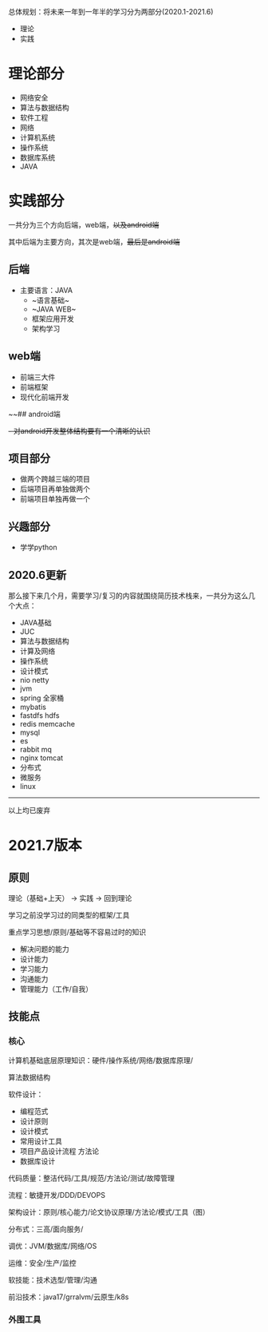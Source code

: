 
总体规划：将未来一年到一年半的学习分为两部分(2020.1-2021.6)

- 理论
- 实践

# 理论部分

- 网络安全
- 算法与数据结构
- 软件工程
- 网络
- 计算机系统
- 操作系统
- 数据库系统
- JAVA

# 实践部分

一共分为三个方向后端，web端，~~以及android端~~

其中后端为主要方向，其次是web端，~~最后是android端~~

## 后端

- 主要语言：JAVA
  - ~语言基础~
  - ~JAVA WEB~
  - 框架应用开发
  - 架构学习

## web端

- 前端三大件
- 前端框架
- 现代化前端开发

~~## android端
    
~~- 对android开发整体结构要有一个清晰的认识~~

## 项目部分

- 做两个跨越三端的项目
- 后端项目再单独做两个
- 前端项目单独再做一个

## 兴趣部分

- 学学python

## 2020.6更新

那么接下来几个月，需要学习/复习的内容就围绕简历技术栈来，一共分为这么几个大点：

- JAVA基础
- JUC
- 算法与数据结构
- 计算及网络
- 操作系统
- 设计模式
- nio netty
- jvm
- spring 全家桶
- mybatis
- fastdfs hdfs
- redis memcache
- mysql
- es
- rabbit mq
- nginx tomcat
- 分布式
- 微服务
- linux

----

以上均已废弃

# 2021.7版本

## 原则

理论（基础+上天） -> 实践 -> 回到理论

学习之前没学习过的同类型的框架/工具

重点学习思想/原则/基础等不容易过时的知识

- 解决问题的能力
- 设计能力
- 学习能力
- 沟通能力
- 管理能力（工作/自我）

## 技能点

### 核心

计算机基础底层原理知识：硬件/操作系统/网络/数据库原理/

算法数据结构

软件设计：

- 编程范式
- 设计原则
- 设计模式
- 常用设计工具
- 项目产品设计流程 方法论
- 数据库设计

代码质量：整洁代码/工具/规范/方法论/测试/故障管理

流程：敏捷开发/DDD/DEVOPS

架构设计：原则/核心能力/论文协议原理/方法论/模式/工具（图）

分布式：三高/面向服务/

调优：JVM/数据库/网络/OS

运维：安全/生产/监控

软技能：技术选型/管理/沟通

前沿技术：java17/grralvm/云原生/k8s

### 外围工具

